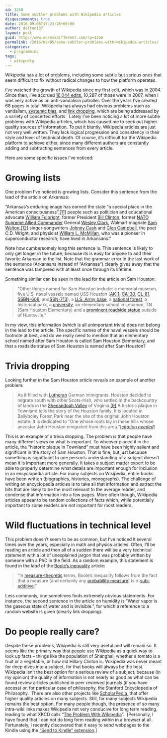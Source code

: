 ```yaml
---
id: 3260
title: Some subtler problems with Wikipedia articles
disquscomments: true
date: 2016-09-05T17:23:28+00:00
author: delton137
layout: post
guid: http://www.moreisdifferent.com/?p=3260
permalink: /2016/09/05/some-subtler-problems-with-wikipedia-articles/
categories:
  - programming
tags:
  - wikipedia
---
```

<span style="font-weight: 400;">Wikipedia has a lot of problems, including some subtle but serious ones that seem difficult to fix without radical changes to how the platform operates. </span>

<span style="font-weight: 400;">I’ve watched the growth of Wikipedia since my first edit, which was in 2004. Since then, I’ve accrued <a href="https://tools.wmflabs.org/xtools-ec/index.php?user=Danski14&project=en.wikipedia">16,044 edits.</a> 10,287 of those were in 2007, when I was very active as an anti-vandalism patroller. Over the years I’ve created 68 pages in total. </span><span style="font-weight: 400;">Wikipedia has always had obvious problems such as vandalism, </span>[<span style="font-weight: 400;">systemic bias</span>](https://en.wikipedia.org/wiki/Wikipedia:WikiProject_Countering_systemic_bias)<span style="font-weight: 400;">, and </span>[<span style="font-weight: 400;">link dropping</span>](https://moz.com/blog/the-dark-side-of-wikipedia)<span style="font-weight: 400;">, which are being addressed by a variety of concerted efforts.  </span><span style="font-weight: 400;">Lately I’ve been noticing a lot of more subtle problems with Wikipedia articles, which has caused me to seek out higher quality sources of information. To put it bluntly, Wikipedia articles are just not very well written. They lack logical progression and consistency in their style and level of technical depth. Of course, it’s difficult for the Wikipedia platform to achieve either, since many different authors are constantly adding and subtracting sentences from every article. </span><!--more-->

<span style="font-weight: 400;">Here are some specific issues I’ve noticed: </span>

# Growing lists

<span style="font-weight: 400;">One problem I’ve noticed is growing lists. Consider this sentence from the lead of the article on Arkansas: </span><span style="font-weight: 400;"><br /> </span>

<span style="font-weight: 400;">&#8220;Arkansas&#8217;s enduring image has earned the state &#8220;a special place in the American consciousness&#8221;,</span>[<span style="font-weight: 400;">[11]</span>](https://en.wikipedia.org/wiki/Arkansas#cite_note-FOOTNOTEBlevins20094-13) <span style="font-weight: 400;">people such as politician and educational advocate </span>[<span style="font-weight: 400;">William Fulbright</span>](https://en.wikipedia.org/wiki/William_Fulbright)<span style="font-weight: 400;">, former President </span>[<span style="font-weight: 400;">Bill Clinton</span>](https://en.wikipedia.org/wiki/Bill_Clinton)<span style="font-weight: 400;">, former </span>[<span style="font-weight: 400;">NATO</span>](https://en.wikipedia.org/wiki/NATO) [<span style="font-weight: 400;">Supreme Allied Commander</span>](https://en.wikipedia.org/wiki/Supreme_Allied_Commander) <span style="font-weight: 400;">General </span>[<span style="font-weight: 400;">Wesley Clark</span>](https://en.wikipedia.org/wiki/Wesley_Clark)<span style="font-weight: 400;">, Walmart magnate </span>[<span style="font-weight: 400;">Sam Walton</span>](https://en.wikipedia.org/wiki/Sam_Walton)<span style="font-weight: 400;">,</span>[<span style="font-weight: 400;">[12]</span>](https://en.wikipedia.org/wiki/Arkansas#cite_note-14) <span style="font-weight: 400;">singer-songwriters </span>[<span style="font-weight: 400;">Johnny Cash</span>](https://en.wikipedia.org/wiki/Johnny_Cash) <span style="font-weight: 400;">and </span>[<span style="font-weight: 400;">Glen Campbell</span>](https://en.wikipedia.org/wiki/Glen_Campbell)<span style="font-weight: 400;">, the poet C.D. Wright, and physicist </span>[<span style="font-weight: 400;">William L. McMillan</span>](https://en.wikipedia.org/wiki/William_L._McMillan)<span style="font-weight: 400;">, who was a pioneer in superconductor research; have lived in Arkansans.”</span>

<span style="font-weight: 400;">Note how cumbersomely long this sentence is. This sentence is likely to only get longer in the future, because its is easy for anyone to add their favorite Arkansan to the list. Note that the grammar error in the last work of the sentence (Arkansans instead of “Arkansas”) clearly gives away that the sentence was tampered with at least once through its lifetime. </span>

<span style="font-weight: 400;">Something similar can be seen in the lead for the article on Sam Houston: </span>

> <span style="font-weight: 400;">&#8220;Other things named for Sam Houston include: a memorial museum, five U.S. naval vessels named USS </span>_<span style="font-weight: 400;">Houston</span>_ <span style="font-weight: 400;">(</span>[<span style="font-weight: 400;">AK-1</span>](https://en.wikipedia.org/wiki/USS_Houston_(AK-1))<span style="font-weight: 400;">, </span>[<span style="font-weight: 400;">CA-30</span>](https://en.wikipedia.org/wiki/USS_Houston_(CA-30))<span style="font-weight: 400;">, </span>[<span style="font-weight: 400;">CL-81</span>](https://en.wikipedia.org/wiki/USS_Houston_(CL-81))<span style="font-weight: 400;">, </span>[<span style="font-weight: 400;">SSBN-609</span>](https://en.wikipedia.org/wiki/USS_Sam_Houston_(SSBN-609))<span style="font-weight: 400;">, and</span>[<span style="font-weight: 400;">SSN-713</span>](https://en.wikipedia.org/wiki/USS_Houston_(SSN-713))<span style="font-weight: 400;">), a </span>[<span style="font-weight: 400;">U.S. Army base</span>](https://en.wikipedia.org/wiki/Fort_Sam_Houston)<span style="font-weight: 400;">, a </span>[<span style="font-weight: 400;">national forest</span>](https://en.wikipedia.org/wiki/Sam_Houston_National_Forest)<span style="font-weight: 400;">, a historical park, a </span>[<span style="font-weight: 400;">university</span>](https://en.wikipedia.org/wiki/Sam_Houston_State_University)<span style="font-weight: 400;">, an elementary school in Lebanon, TN (Sam Houston Elementary) and a </span>[<span style="font-weight: 400;">prominent roadside statue</span>](https://en.wikipedia.org/wiki/A_Tribute_to_Courage) <span style="font-weight: 400;">outside of Huntsville.&#8221;</span>

<span style="font-weight: 400;">In my view, this information (which is all unimportant trivia) does not belong in the lead to the article. The specific names of the naval vessels should be footnote at best, and do we really need to mention that an elementary school named after Sam Houston is called Sam Houston Elementary, and that a roadside statue of Sam Houston is named after Sam Houston? </span>

# Trivia dropping

<span style="font-weight: 400;">Looking further in the Sam Houston article reveals an example of another problem: </span>

> <span style="font-weight: 400;">As it filled with </span>[<span style="font-weight: 400;">Lutheran</span>](https://en.wikipedia.org/wiki/Lutheran) <span style="font-weight: 400;">German immigrants, Houston decided to migrate south with other Scots-Irish, who settled in the backcountry of lands in the </span>[<span style="font-weight: 400;">Shenandoah Valley</span>](https://en.wikipedia.org/wiki/Shenandoah_Valley) <span style="font-weight: 400;">of Virginia.</span>[<span style="font-weight: 400;">[9]</span>](https://en.wikipedia.org/wiki/Sam_Houston#cite_note-Haley-9) <span style="font-weight: 400;">A historic plaque in Townland tells the story of the Houston family. It is located in Ballyboley Forest Park near the site of the original John Houston estate. It is dedicated to &#8220;One whose roots lay in these hills whose ancestor John Houston emigrated from this area.&#8221;</span><span style="font-weight: 400;">[</span>[_<span style="font-weight: 400;">citation needed</span>_](https://en.wikipedia.org/wiki/Wikipedia:Citation_needed)<span style="font-weight: 400;">]</span>

<span style="font-weight: 400;">This is an example of a trivia dropping. The problem is that people have many different views on what is important. To whoever placed it in the article, the “historic plaque in Townland” must have been highly salient and significant in the story of Sam Houston. That is fine, but just because something is significant to one person’s understanding of a subject doesn’t mean it is important more generally. It takes a subject matter expert to be able to properly determine what details are important enough for inclusion in an encyclopedia article. For many subjects on Wikipedia, entire books have been written (biographies, histories, monographs). The challenge of writing an encyclopedia articles is to take all that information and extract the bits that are likely to be the most relevant to the average reader, and condense that information into a few pages. More often though, Wikipedia articles appear to be random collections of facts which, while potentially important to some readers are not important for most readers. </span>

# Wild fluctuations in technical level

<span style="font-weight: 400;">This problem doesn’t seem to be as common, but I’ve noticed it several times over the years, especially in math and physics articles. Often, I&#8217;ll be reading an article and then all of a sudden there will be a very technical statement with a lot of unexplained jargon that was probably written by someone with a PhD in the field. As a random example, this statement is found in the </span>_<span style="font-weight: 400;">lead </span>_<span style="font-weight: 400;">of the </span>[<span style="font-weight: 400;">Boole’s inequality</span>](https://en.wikipedia.org/wiki/Boole%27s_inequality) <span style="font-weight: 400;">article: </span>

> <span style="font-weight: 400;">“In </span>[<span style="font-weight: 400;">measure-theoretic</span>](https://en.wikipedia.org/wiki/Measure_theory) <span style="font-weight: 400;">terms, Boole&#8217;s inequality follows from the fact that a measure (and certainly any </span>[<span style="font-weight: 400;">probability measure</span>](https://en.wikipedia.org/wiki/Probability_measure)<span style="font-weight: 400;">) is σ-</span>[<span style="font-weight: 400;">sub-additive</span>](https://en.wikipedia.org/wiki/Subadditivity)<span style="font-weight: 400;">.”</span>

Less commonly, one sometimes finds extremely obvious statements. For instance, the second sentence in the article on humidity is “Water vapor is the gaseous state of water and is invisible.”, for which a reference to a random website is given (clearly link dropping).

# Do people really care?

<span style="font-weight: 400;">Despite these problems, Wikipedia is still very useful and will remain so. It seems like the primary way that people use Wikipedia as a quick way to look up facts &#8211; things like the population of Shanghai, whether a tomato is a fruit or a vegetable, or how old Hillary Clinton is. </span><span style="font-weight: 400;">Wikipedia was never meant for deep dives into a subject, for that books will always be the best. Wikipedia isn&#8217;t the best option for a serious review of a subject, because (in my opinion) the quality of information is not nearly as good as what can be found review articles published in peer reviewed journals (if you have access) or, for particular case of philosophy, the Stanford Encyclopedia of Philosophy.  There are also other projects like <a href="http://www.scholarpedia.org/article/Main_Page">ScholarPedia </a> that offer higher quality articles on many subjects. Still, for many subjects Wikipedia remains the best option. For many people though, the presence of so many intra-wiki links makes Wikipedia not very conducive for long term reading, leading to what XKCD calls “<a href="https://xkcd.com/214/">The Problem With Wikipedia</a>”.  [Personally, I have found that I can not do long form reading within in a browser at all. Fortunately, I recently discovered that it easy to send webpages to the Kindle using the </span>[<span style="font-weight: 400;">“Send to Kindle” extension</span>](https://www.amazon.com/gp/sendtokindle)<span style="font-weight: 400;">.]</span>
